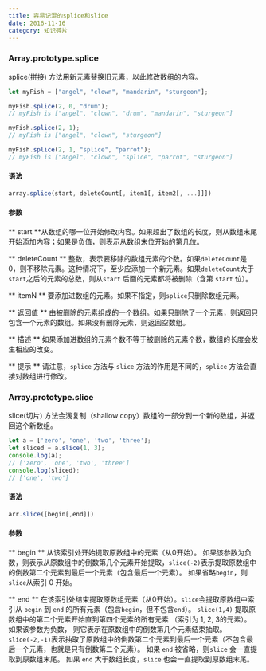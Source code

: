 ```yaml
---
title: 容易记混的splice和slice
date: 2016-11-16
category: 知识碎片
---
```


### Array.prototype.splice

splice(拼接) 方法用新元素替换旧元素，以此修改数组的内容。 <!--more-->

```js
let myFish = ["angel", "clown", "mandarin", "sturgeon"];

myFish.splice(2, 0, "drum");
// myFish is ["angel", "clown", "drum", "mandarin", "sturgeon"]

myFish.splice(2, 1);
// myFish is ["angel", "clown", "sturgeon"]

myFish.splice(2, 1, "splice", "parrot");
// myFish is ["angel", "clown", "splice", "parrot", "sturgeon"]
```

#### 语法
``` js
array.splice(start, deleteCount[, item1[, item2[, ...]]])
```
#### 参数

** start **​
从数组的哪一位开始修改内容。如果超出了数组的长度，则从数组末尾开始添加内容；如果是负值，则表示从数组末位开始的第几位。

** deleteCount **
整数，表示要移除的数组元素的个数。如果`deleteCount`是 0，则不移除元素。这种情况下，至少应添加一个新元素。如果`deleteCount`大于`start`之后的元素的总数，则从`start` 后面的元素都将被删除（含第 `start` 位）。

** itemN **
要添加进数组的元素。如果不指定，则`splice`只删除数组元素。

** 返回值 **
由被删除的元素组成的一个数组。如果只删除了一个元素，则返回只包含一个元素的数组。如果没有删除元素，则返回空数组。

** 描述 **
如果添加进数组的元素个数不等于被删除的元素个数，数组的长度会发生相应的改变。

** 提示 **
请注意，`splice` 方法与 `slice` 方法的作用是不同的，`splice` 方法会直接对数组进行修改。

### Array.prototype.slice
slice(切片) 方法会浅复制（shallow copy）数组的一部分到一个新的数组，并返回这个新数组。

``` js
let a = ['zero', 'one', 'two', 'three'];
let sliced = a.slice(1, 3);
console.log(a);
// ['zero', 'one', 'two', 'three']
console.log(sliced);
// ['one', 'two']
```

#### 语法
``` javascript
arr.slice([begin[,end]])
```

#### 参数

** begin **
从该索引处开始提取原数组中的元素（从0开始）。
如果该参数为负数，则表示从原数组中的倒数第几个元素开始提取，```slice(-2)```表示提取原数组中的倒数第二个元素到最后一个元素（包含最后一个元素）。
如果省略```begin```，则```slice```从索引 0 开始。

** end **
在该索引处结束提取原数组元素（从0开始）。```slice```会提取原数组中索引从 ```begin``` 到 ```end``` 的所有元素（包含```begin```，但不包含```end```）。
```slice(1,4)``` 提取原数组中的第二个元素开始直到第四个元素的所有元素 （索引为 1, 2, 3的元素）。
如果该参数为负数， 则它表示在原数组中的倒数第几个元素结束抽取。 ```slice(-2,-1)```表示抽取了原数组中的倒数第二个元素到最后一个元素（不包含最后一个元素，也就是只有倒数第二个元素）。
如果 ```end``` 被省略，则```slice``` 会一直提取到原数组末尾。
如果 ```end``` 大于数组长度，```slice``` 也会一直提取到原数组末尾。
